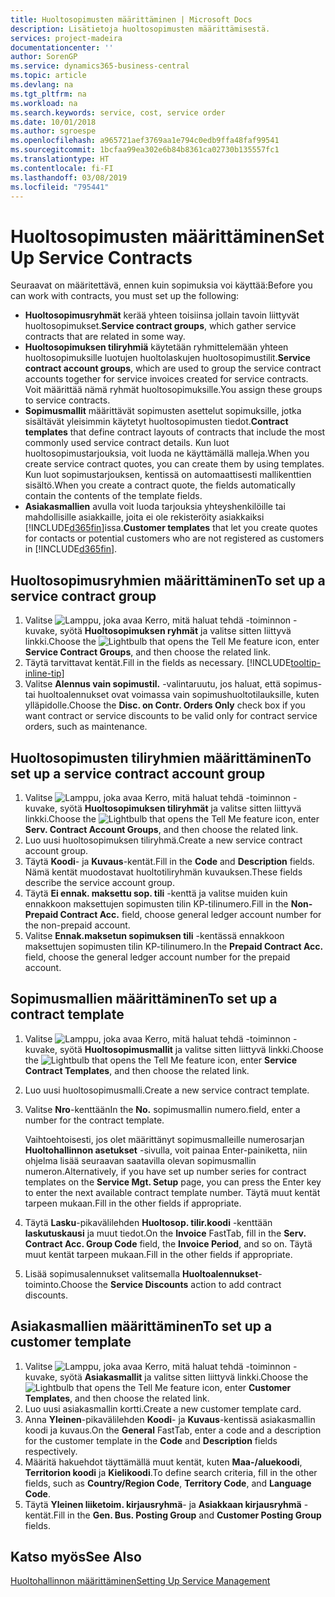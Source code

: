 ```yaml
---
title: Huoltosopimusten määrittäminen | Microsoft Docs
description: Lisätietoja huoltosopimusten määrittämisestä.
services: project-madeira
documentationcenter: ''
author: SorenGP
ms.service: dynamics365-business-central
ms.topic: article
ms.devlang: na
ms.tgt_pltfrm: na
ms.workload: na
ms.search.keywords: service, cost, service order
ms.date: 10/01/2018
ms.author: sgroespe
ms.openlocfilehash: a965721aef3769aa1e794c0edb9ffa48faf99541
ms.sourcegitcommit: 1bcfaa99ea302e6b84b8361ca02730b135557fc1
ms.translationtype: HT
ms.contentlocale: fi-FI
ms.lasthandoff: 03/08/2019
ms.locfileid: "795441"
---
```

# <a name="set-up-service-contracts"></a><span data-ttu-id="9bfb5-103">Huoltosopimusten määrittäminen</span><span class="sxs-lookup"><span data-stu-id="9bfb5-103">Set Up Service Contracts</span></span>
<span data-ttu-id="9bfb5-104">Seuraavat on määritettävä, ennen kuin sopimuksia voi käyttää:</span><span class="sxs-lookup"><span data-stu-id="9bfb5-104">Before you can work with contracts, you must set up the following:</span></span> 

* <span data-ttu-id="9bfb5-105">**Huoltosopimusryhmät** kerää yhteen toisiinsa jollain tavoin liittyvät huoltosopimukset.</span><span class="sxs-lookup"><span data-stu-id="9bfb5-105">**Service contract groups**, which gather service contracts that are related in some way.</span></span>
* <span data-ttu-id="9bfb5-106">**Huoltosopimuksen tiliryhmiä** käytetään ryhmittelemään yhteen huoltosopimuksille luotujen huoltolaskujen huoltosopimustilit.</span><span class="sxs-lookup"><span data-stu-id="9bfb5-106">**Service contract account groups**, which are used to group the service contract accounts together for service invoices created for service contracts.</span></span> <span data-ttu-id="9bfb5-107">Voit määrittää nämä ryhmät huoltosopimuksille.</span><span class="sxs-lookup"><span data-stu-id="9bfb5-107">You assign these groups to service contracts.</span></span>  
* <span data-ttu-id="9bfb5-108">**Sopimusmallit** määrittävät sopimusten asettelut sopimuksille, jotka sisältävät yleisimmin käytetyt huoltosopimusten tiedot.</span><span class="sxs-lookup"><span data-stu-id="9bfb5-108">**Contract templates** that define contract layouts of contracts that include the most commonly used service contract details.</span></span> <span data-ttu-id="9bfb5-109">Kun luot huoltosopimustarjouksia, voit luoda ne käyttämällä malleja.</span><span class="sxs-lookup"><span data-stu-id="9bfb5-109">When you create service contract quotes, you can create them by using templates.</span></span> <span data-ttu-id="9bfb5-110">Kun luot sopimustarjouksen, kentissä on automaattisesti mallikenttien sisältö.</span><span class="sxs-lookup"><span data-stu-id="9bfb5-110">When you create a contract quote, the fields automatically contain the contents of the template fields.</span></span>
* <span data-ttu-id="9bfb5-111">**Asiakasmallien** avulla voit luoda tarjouksia yhteyshenkilöille tai mahdollisille asiakkaille, joita ei ole rekisteröity asiakkaiksi [!INCLUDE[d365fin](includes/d365fin_md.md)]issa.</span><span class="sxs-lookup"><span data-stu-id="9bfb5-111">**Customer templates** that let you create quotes for contacts or potential customers who are not registered as customers in [!INCLUDE[d365fin](includes/d365fin_md.md)].</span></span>  

## <a name="to-set-up-a-service-contract-group"></a><span data-ttu-id="9bfb5-112">Huoltosopimusryhmien määrittäminen</span><span class="sxs-lookup"><span data-stu-id="9bfb5-112">To set up a service contract group</span></span>  
1. <span data-ttu-id="9bfb5-113">Valitse ![Lamppu, joka avaa Kerro, mitä haluat tehdä -toiminnon](media/ui-search/search_small.png "Kerro, mitä haluat tehdä") -kuvake, syötä **Huoltosopimuksen ryhmät** ja valitse sitten liittyvä linkki.</span><span class="sxs-lookup"><span data-stu-id="9bfb5-113">Choose the ![Lightbulb that opens the Tell Me feature](media/ui-search/search_small.png "Tell me what you want to do") icon, enter **Service Contract Groups**, and then choose the related link.</span></span>  
2. <span data-ttu-id="9bfb5-114">Täytä tarvittavat kentät.</span><span class="sxs-lookup"><span data-stu-id="9bfb5-114">Fill in the fields as necessary.</span></span> [!INCLUDE[tooltip-inline-tip](includes/tooltip-inline-tip_md.md)]
3. <span data-ttu-id="9bfb5-115">Valitse **Alennus vain sopimustil.** -valintaruutu, jos haluat, että sopimus- tai huoltoalennukset ovat voimassa vain sopimushuoltotilauksille, kuten ylläpidolle.</span><span class="sxs-lookup"><span data-stu-id="9bfb5-115">Choose the **Disc. on Contr. Orders Only** check box if you want contract or service discounts to be valid only for contract service orders, such as maintenance.</span></span>  

## <a name="to-set-up-a-service-contract-account-group"></a><span data-ttu-id="9bfb5-116">Huoltosopimusten tiliryhmien määrittäminen</span><span class="sxs-lookup"><span data-stu-id="9bfb5-116">To set up a service contract account group</span></span>  
1. <span data-ttu-id="9bfb5-117">Valitse ![Lamppu, joka avaa Kerro, mitä haluat tehdä -toiminnon](media/ui-search/search_small.png "Kerro, mitä haluat tehdä") -kuvake, syötä **Huoltosopimuksen tiliryhmät** ja valitse sitten liittyvä linkki.</span><span class="sxs-lookup"><span data-stu-id="9bfb5-117">Choose the ![Lightbulb that opens the Tell Me feature](media/ui-search/search_small.png "Tell me what you want to do") icon, enter **Serv. Contract Account Groups**, and then choose the related link.</span></span>  
2. <span data-ttu-id="9bfb5-118">Luo uusi huoltosopimuksen tiliryhmä.</span><span class="sxs-lookup"><span data-stu-id="9bfb5-118">Create a new service contract account group.</span></span>   
3. <span data-ttu-id="9bfb5-119">Täytä **Koodi**- ja **Kuvaus**-kentät.</span><span class="sxs-lookup"><span data-stu-id="9bfb5-119">Fill in the **Code** and **Description** fields.</span></span> <span data-ttu-id="9bfb5-120">Nämä kentät muodostavat huoltotiliryhmän kuvauksen.</span><span class="sxs-lookup"><span data-stu-id="9bfb5-120">These fields describe the service account group.</span></span>  
4. <span data-ttu-id="9bfb5-121">Täytä  **Ei ennak. maksettu sop. tili** -kenttä ja valitse muiden kuin ennakkoon maksettujen sopimusten tilin KP-tilinumero.</span><span class="sxs-lookup"><span data-stu-id="9bfb5-121">Fill in the **Non-Prepaid Contract Acc.** field, choose general ledger account number for the non-prepaid account.</span></span>  
5. <span data-ttu-id="9bfb5-122">Valitse **Ennak.maksetun sopimuksen tili** -kentässä ennakkoon maksettujen sopimusten tilin KP-tilinumero.</span><span class="sxs-lookup"><span data-stu-id="9bfb5-122">In the **Prepaid Contract Acc.** field, choose the general ledger account number for the prepaid account.</span></span>  

## <a name="to-set-up-a-contract-template"></a><span data-ttu-id="9bfb5-123">Sopimusmallien määrittäminen</span><span class="sxs-lookup"><span data-stu-id="9bfb5-123">To set up a contract template</span></span>  
1. <span data-ttu-id="9bfb5-124">Valitse ![Lamppu, joka avaa Kerro, mitä haluat tehdä -toiminnon](media/ui-search/search_small.png "Kerro, mitä haluat tehdä") -kuvake, syötä **Huoltosopimusmallit** ja valitse sitten liittyvä linkki.</span><span class="sxs-lookup"><span data-stu-id="9bfb5-124">Choose the ![Lightbulb that opens the Tell Me feature](media/ui-search/search_small.png "Tell me what you want to do") icon, enter **Service Contract Templates**, and then choose the related link.</span></span>  
2. <span data-ttu-id="9bfb5-125">Luo uusi huoltosopimusmalli.</span><span class="sxs-lookup"><span data-stu-id="9bfb5-125">Create a new service contract template.</span></span>  
3. <span data-ttu-id="9bfb5-126">Valitse **Nro**-kenttään</span><span class="sxs-lookup"><span data-stu-id="9bfb5-126">In the **No.**</span></span> <span data-ttu-id="9bfb5-127">sopimusmallin numero.</span><span class="sxs-lookup"><span data-stu-id="9bfb5-127">field, enter a number for the contract template.</span></span>  
  
     <span data-ttu-id="9bfb5-128">Vaihtoehtoisesti, jos olet määrittänyt sopimusmalleille numerosarjan **Huoltohallinnon asetukset** -sivulla, voit painaa Enter-painiketta, niin ohjelma lisää seuraavan saatavilla olevan sopimusmallin numeron.</span><span class="sxs-lookup"><span data-stu-id="9bfb5-128">Alternatively, if you have set up number series for contract templates on the **Service Mgt. Setup** page, you can press the Enter key to enter the next available contract template number.</span></span> <span data-ttu-id="9bfb5-129">Täytä muut kentät tarpeen mukaan.</span><span class="sxs-lookup"><span data-stu-id="9bfb5-129">Fill in the other fields if appropriate.</span></span>  
  
4. <span data-ttu-id="9bfb5-130">Täytä **Lasku**-pikavälilehden **Huoltosop. tilir.koodi** -kenttään **laskutuskausi** ja muut tiedot.</span><span class="sxs-lookup"><span data-stu-id="9bfb5-130">On the **Invoice** FastTab, fill in the **Serv. Contract Acc. Group Code** field, the **Invoice Period**, and so on.</span></span> <span data-ttu-id="9bfb5-131">Täytä muut kentät tarpeen mukaan.</span><span class="sxs-lookup"><span data-stu-id="9bfb5-131">Fill in the other fields if appropriate.</span></span>  
5. <span data-ttu-id="9bfb5-132">Lisää sopimusalennukset valitsemalla **Huoltoalennukset**-toiminto.</span><span class="sxs-lookup"><span data-stu-id="9bfb5-132">Choose the **Service Discounts** action to add contract discounts.</span></span>  

## <a name="to-set-up-a-customer-template"></a><span data-ttu-id="9bfb5-133">Asiakasmallien määrittäminen</span><span class="sxs-lookup"><span data-stu-id="9bfb5-133">To set up a customer template</span></span>  
1. <span data-ttu-id="9bfb5-134">Valitse ![Lamppu, joka avaa Kerro, mitä haluat tehdä -toiminnon](media/ui-search/search_small.png "Kerro, mitä haluat tehdä") -kuvake, syötä **Asiakasmallit** ja valitse sitten liittyvä linkki.</span><span class="sxs-lookup"><span data-stu-id="9bfb5-134">Choose the ![Lightbulb that opens the Tell Me feature](media/ui-search/search_small.png "Tell me what you want to do") icon, enter **Customer Templates**, and then choose the related link.</span></span>  
2. <span data-ttu-id="9bfb5-135">Luo uusi asiakasmallin kortti.</span><span class="sxs-lookup"><span data-stu-id="9bfb5-135">Create a new customer template card.</span></span>  
3. <span data-ttu-id="9bfb5-136">Anna **Yleinen**-pikavälilehden **Koodi**- ja **Kuvaus**-kentissä asiakasmallin koodi ja kuvaus.</span><span class="sxs-lookup"><span data-stu-id="9bfb5-136">On the **General** FastTab, enter a code and a description for the customer template in the **Code** and **Description** fields respectively.</span></span> 
4. <span data-ttu-id="9bfb5-137">Määritä hakuehdot täyttämällä muut kentät, kuten **Maa-/aluekoodi**, **Territorion koodi** ja **Kielikoodi**.</span><span class="sxs-lookup"><span data-stu-id="9bfb5-137">To define search criteria, fill in the other fields, such as **Country/Region Code**, **Territory Code**, and **Language Code**.</span></span>  
5. <span data-ttu-id="9bfb5-138">Täytä **Yleinen liiketoim. kirjausryhmä**- ja **Asiakkaan kirjausryhmä** -kentät.</span><span class="sxs-lookup"><span data-stu-id="9bfb5-138">Fill in the **Gen. Bus. Posting Group** and **Customer Posting Group** fields.</span></span>  

## <a name="see-also"></a><span data-ttu-id="9bfb5-139">Katso myös</span><span class="sxs-lookup"><span data-stu-id="9bfb5-139">See Also</span></span>
[<span data-ttu-id="9bfb5-140">Huoltohallinnon määrittäminen</span><span class="sxs-lookup"><span data-stu-id="9bfb5-140">Setting Up Service Management</span></span>](service-setup-service.md)